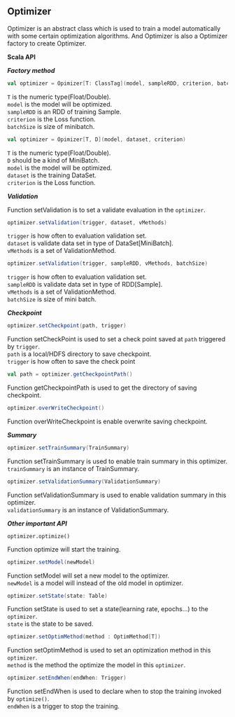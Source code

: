 ## Optimizer ##

Optimizer is an abstract class which is used to train a model automatically with some certain optimization algorithms.
And Optimizer is also a Optimizer factory to create Optimizer.

**Scala API**

***Factory method***

```scala
val optimizer = Opimizer[T: ClassTag](model, sampleRDD, criterion, batchSize)
```
`T` is the numeric type(Float/Double).  
`model` is the model will be optimized.  
`sampleRDD` is an RDD of training Sample.  
`criterion` is the Loss function.  
`batchSize` is size of minibatch. 


```scala
val optimizer = Opimizer[T, D](model, dataset, criterion)
```
`T` is the numeric type(Float/Double).  
`D` should be a kind of MiniBatch.  
`model` is the model will be optimized.  
`dataset` is the training DataSet.  
`criterion` is the Loss function.

***Validation***

Function setValidation is to set a validate evaluation in the `optimizer`.
```scala
optimizer.setValidation(trigger, dataset, vMethods)
```
`trigger` is how often to evaluation validation set.  
`dataset` is validate data set in type of DataSet[MiniBatch].  
`vMethods` is a set of ValidationMethod.

```scala
optimizer.setValidation(trigger, sampleRDD, vMethods, batchSize)
```
`trigger` is how often to evaluation validation set.  
`sampleRDD` is validate data set in type of RDD[Sample].  
`vMethods` is a set of ValidationMethod.  
`batchSize` is size of mini batch.

***Checkpoint***
```scala
optimizer.setCheckpoint(path, trigger)
```
Function setCheckPoint is used to set a check point saved at `path` triggered by `trigger`.  
`path` is a local/HDFS directory to save checkpoint.  
`trigger` is how often to save the check point

```scala
val path = optimizer.getCheckpointPath()
```
Function getCheckpointPath is used to get the directory of saving checkpoint.

```scala
optimizer.overWriteCheckpoint()
```
Function overWriteCheckpoint is enable overwrite saving checkpoint.

***Summary***

```scala
optimizer.setTrainSummary(TrainSummary)
```
Function setTrainSummary is used to enable train summary in this optimizer.  
`trainSummary` is an instance of TrainSummary.

```scala
optimizer.setValidationSummary(ValidationSummary)
```
Function setValidationSummary is used to enable validation summary in this optimizer.  
`validationSummary` is an instance of ValidationSummary.

***Other important API***
```
optimizer.optimize()
```
Function optimize will start the training.

```scala
optimizer.setModel(newModel)
```
Function setModel will set a new model to the optimizer.  
`newModel` is a model will instead of the old model in optimizer.

```scala
optimizer.setState(state: Table)
```
Function setState is used to set a state(learning rate, epochs...) to the `optimizer`.  
`state` is the state to be saved.

```scala
optimizer.setOptimMethod(method : OptimMethod[T])
```
Function setOptimMethod is used to set an optimization method in this `optimizer`.  
`method` is the method the optimize the model in this `optimizer`.

```scala
optimizer.setEndWhen(endWhen: Trigger)
```
Function setEndWhen is used to declare when to stop the training invoked by `optimize()`.  
`endWhen` is a trigger to stop the training.


